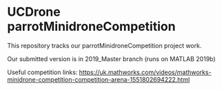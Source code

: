 # UCDrone parrotMinidroneCompetition
This repository tracks our parrotMinidroneCompetition project work.

Our submitted version is in 2019_Master branch (runs on MATLAB 2019b)

Useful competition links:  https://uk.mathworks.com/videos/mathworks-minidrone-competition-competition-arena-1551802694222.html

